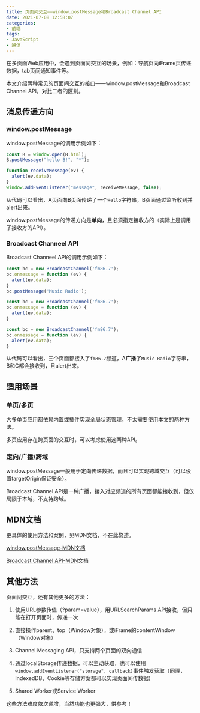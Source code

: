```yaml
---
title: 页面间交互——window.postMessage和Broadcast Channel API
date: 2021-07-08 12:58:07
categories:
- 前端
tags:
- JavaScript
- 通信
---
```


在多页面Web应用中，会遇到页面间交互的场景，例如：导航页向iFrame页传递数据，tab页间通知事件等。

本文介绍两种常见的页面间交互的接口——window.postMessage和Broadcast Channel API，对比二者的区别。

<!-- more -->

## 消息传递方向

### window.postMessage

window.postMessage的调用示例如下：

``` js A页面
const B = window.open(B.html);
B.postMessage("hello B!", "*");
```

``` js B页面
function receiveMessage(ev) {
  alert(ev.data);
}
window.addEventListener("message", receiveMessage, false);
```

从代码可以看出，A页面向B页面传递了一个`Hello`字符串，B页面通过监听收到并alert出来。

window.postMessage的传递方向是**单向**，且必须指定接收方的（实际上是调用了接收方的API）。

### Broadcast Channeel API

Broadcast Channeel API的调用示例如下：

``` js A页面
const bc = new BroadcastChannel('fm86.7');
bc.onmessage = function (ev) {
  alert(ev.data);
}
bc.postMessage('Music Radio');
```

``` js B页面
const bc = new BroadcastChannel('fm86.7');
bc.onmessage = function (ev) {
  alert(ev.data);
}
```

``` js C页面
const bc = new BroadcastChannel('fm86.7');
bc.onmessage = function (ev) {
  alert(ev.data);
}
```

从代码可以看出，三个页面都接入了`fm86.7`频道，A**广播**了`Music Radio`字符串，B和C都会接收到，且alert出来。

## 适用场景

### 单页/多页

大多单页应用都依赖内置或插件实现全局状态管理，不太需要使用本文的两种方法。

多页应用存在跨页面的交互时，可以考虑使用这两种API。

### 定向/广播/跨域

window.postMessage一般用于定向传递数据，而且可以实现跨域交互（可以设置targetOrigin保证安全）。

Broadcast Channel API是一种广播，接入对应频道的所有页面都能接收到，但仅局限于本域，不支持跨域。

## MDN文档

更具体的使用方法和案例，见MDN文档，不在此赘述。

[window.postMessage-MDN文档](https://developer.mozilla.org/zh-CN/docs/Web/API/Window/postMessage)

[Broadcast Channel API-MDN文档](https://developer.mozilla.org/zh-CN/docs/Web/API/Broadcast_Channel_API)

## 其他方法

页面间交互，还有其他更多的方法：

1. 使用URL参数传值（?param=value），用URLSearchParams API接收，但只能在打开页面时，传递一次

2. 直接操作parent、top（Window对象），或iFrame的contentWindow（Window对象）

3. Channel Messaging API，只支持两个页面的双向通信

4. 通过localStorage传递数据，可以主动获取，也可以使用`window.addEventListener("storage", callback)`事件触发获取（同理，IndexedDB、Cookie等存储方案都可以实现页面间传数据）

5. Shared Worker或Service Worker

这些方法难度依次递增，当然功能也更强大，供参考！
